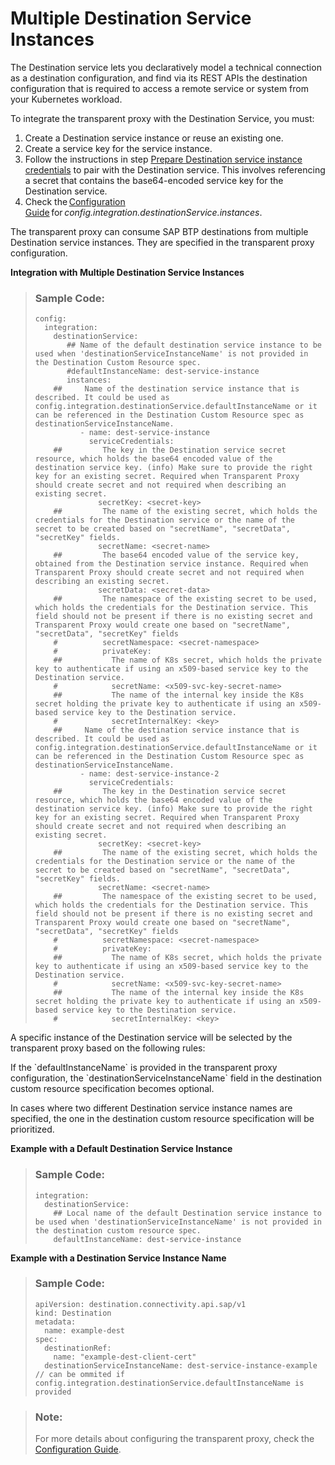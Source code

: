 <!-- loio1b1c3b791a9c4adb9120266d64b87cf5 -->

# Multiple Destination Service Instances

The Destination service lets you declaratively model a technical connection as a destination configuration, and find via its REST APIs the destination configuration that is required to access a remote service or system from your Kubernetes workload.

To integrate the transparent proxy with the Destination Service, you must:

1.  Create a Destination service instance or reuse an existing one.
2.  Create a service key for the service instance.
3.  Follow the instructions in step [Prepare Destination service instance credentials](destination-service-integration-cd02e5c.md) to pair with the Destination service. This involves referencing a secret that contains the base64-encoded service key for the Destination service.
4.  Check the [Configuration Guide](configuration-guide-2a22cd7.md) for *config.integration.destinationService.instances*.

The transparent proxy can consume SAP BTP destinations from multiple Destination service instances. They are specified in the transparent proxy configuration.

**Integration with Multiple Destination Service Instances**

> ### Sample Code:  
> ```
> config:
>   integration:
>     destinationService:
>        ## Name of the default destination service instance to be used when 'destinationServiceInstanceName' is not provided in the Destination Custom Resource spec.
>        #defaultInstanceName: dest-service-instance
>        instances:
>     ##     Name of the destination service instance that is described. It could be used as config.integration.destinationService.defaultInstanceName or it can be referenced in the Destination Custom Resource spec as destinationServiceInstanceName.
>           - name: dest-service-instance
>             serviceCredentials:
>     ##         The key in the Destination service secret resource, which holds the base64 encoded value of the destination service key. (info) Make sure to provide the right key for an existing secret. Required when Transparent Proxy should create secret and not required when describing an existing secret.
>               secretKey: <secret-key>
>     ##         The name of the existing secret, which holds the credentials for the Destination service or the name of the secret to be created based on "secretName", "secretData", "secretKey" fields.
>               secretName: <secret-name>
>     ##         The base64 encoded value of the service key, obtained from the Destination service instance. Required when Transparent Proxy should create secret and not required when describing an existing secret.
>               secretData: <secret-data>
>     ##         The namespace of the existing secret to be used, which holds the credentials for the Destination service. This field should not be present if there is no existing secret and Transparent Proxy would create one based on "secretName", "secretData", "secretKey" fields
>     #          secretNamespace: <secret-namespace>
>     #          privateKey:
>     ##           The name of K8s secret, which holds the private key to authenticate if using an x509-based service key to the Destination service.
>     #            secretName: <x509-svc-key-secret-name>
>     ##           The name of the internal key inside the K8s secret holding the private key to authenticate if using an x509-based service key to the Destination service.
>     #            secretInternalKey: <key>
>     ##     Name of the destination service instance that is described. It could be used as config.integration.destinationService.defaultInstanceName or it can be referenced in the Destination Custom Resource spec as destinationServiceInstanceName.
>           - name: dest-service-instance-2
>             serviceCredentials:
>     ##         The key in the Destination service secret resource, which holds the base64 encoded value of the destination service key. (info) Make sure to provide the right key for an existing secret. Required when Transparent Proxy should create secret and not required when describing an existing secret.
>               secretKey: <secret-key>
>     ##         The name of the existing secret, which holds the credentials for the Destination service or the name of the secret to be created based on "secretName", "secretData", "secretKey" fields.
>               secretName: <secret-name>
>     ##         The namespace of the existing secret to be used, which holds the credentials for the Destination service. This field should not be present if there is no existing secret and Transparent Proxy would create one based on "secretName", "secretData", "secretKey" fields
>     #          secretNamespace: <secret-namespace>
>     #          privateKey:
>     ##           The name of K8s secret, which holds the private key to authenticate if using an x509-based service key to the Destination service.
>     #            secretName: <x509-svc-key-secret-name>
>     ##           The name of the internal key inside the K8s secret holding the private key to authenticate if using an x509-based service key to the Destination service.
>     #            secretInternalKey: <key>
> ```

A specific instance of the Destination service will be selected by the transparent proxy based on the following rules:

If the \`defaultInstanceName\` is provided in the transparent proxy configuration, the \`destinationServiceInstanceName\` field in the destination custom resource specification becomes optional.

In cases where two different Destination service instance names are specified, the one in the destination custom resource specification will be prioritized.

**Example with a Default Destination Service Instance** 

> ### Sample Code:  
> ```
> integration:
>   destinationService:
>     ## Local name of the default Destination service instance to be used when 'destinationServiceInstanceName' is not provided in the destination custom resource spec.
>     defaultInstanceName: dest-service-instance
> ```

**Example with a Destination Service Instance Name** 

> ### Sample Code:  
> ```
> apiVersion: destination.connectivity.api.sap/v1
> kind: Destination
> metadata:
>   name: example-dest
> spec: 
>   destinationRef:
>     name: "example-dest-client-cert"
>   destinationServiceInstanceName: dest-service-instance-example // can be ommited if config.integration.destinationService.defaultInstanceName is provided
> ```

> ### Note:  
> For more details about configuring the transparent proxy, check the [Configuration Guide](configuration-guide-2a22cd7.md).

